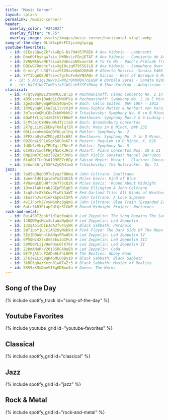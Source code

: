 ```yaml
---
title: "Music Corner"
layout: splash
permalink: /music-corner/
header:
  overlay_color: "#24292f"
  overlay_filter: "0.75"
  overlay_image: assets/images/music-corner/horizontal-vinyl.webp
song-of-the-day: 0Ll6Scp0rFC5jczmglpzgg
youtube-favorites:
  - id: 8IEezGQwgZk?si=BpG-Nz7HA957PBEb # Ana Vidovic - Lambrecht
  - id: Dne6Ofhykqw?si=_hWNhcLcFQnjETAT # Ana Vidovic - Concierto de Aranjuez, Capriccio Diabolico
  - id: 8VHNWAhvdNE?si=a5Z4EozoN9xuorkE # Yo-Yo Ma - Bach's Prélude from Cello Suite No. 2 in Alaska
  - id: DQCwG70mohc?si=XgI0ciqM795SG1LQ # Ana Vidovic - Somewhere Over The Rainbow
  - id: Q-vcnyI-LRQ?si=z91G9aveQmD2D6U0 # Alberto Mesirca -Sonata K466 by Domenico Scarlatti
  - id: YYYIbqWQ8U8?si=c7grhuFvAwVNXAWv # Siccas - Best of Baroque & Renaissance
  # - id: 5_AKc1q13Gw?si=WRZrQKMdQR7nEaSW # Borbàla Seres - Sonata K208 by Domenico ÷Scarlatti
  # - id: ha7d1Kh7TuM?si=51WSLcH5SSPiRhoq # Ihor Kordiuk - Adagissimo from Capriccio BWV 992
classical:
  - id: 47qtV9qmB13tNmMCGJBTZp # Rachmaninoff: Piano Concerto No. 2 in C Minor, Op. 18 & Rhapsody on a Theme of Paganini, Op. 43·Sergei Rachmaninoff
  - id: 4B5Gzemxj0Adg1LCMN9PVp # Rachmaninoff: Symphony No. 2 in E Minor, Op. 27
  - id: 2ge28dEPCwqWMdxS4Qpvbx # Bach: Cello Suites, BWV 1007 - 1012
  - id: 1RVQyGqKC1KWZgLIzvzXjM # Anne-Sophie Mutter & Herbert von Karajan: The Solo Concertos
  - id: 3mTueXoQMuC8kZcbKWkhb2 # Tchaikovsky: Symphony No. 6 in B Minor, Op. 74 "Pathétique"
  - id: 6QwMfYLtg44zGItVtYB8mP # Beethoven: Symphony Nos.5 & 6·Ludwig van Beethoven
  - id: 5jMYJmjUYMHvuWhJTjitaD # Bach: Brandenburg Concertos
  - id: 2X7gL1imSZKENyT6mlq7ZR # Bach: Mass in B Minor, BWV 232
  - id: 00LLexuhmbGvQ0fKLaclHq # Mahler: Symphony No. 2
  - id: 3PFXzb8ySwZMDjyD25c6Bt # Beethoven: Symphony No. 9 in D Minor, Op. 125 "Choral"
  - id: 09ZGdaL9F1eSqKS8U9sKFt # Mozart: Requiem in D Minor, K. 626
  - id: 1dObSzVbiy7PbTgttZNerP # Mahler: Symphony No. 5
  - id: 6CA92VxwdlPHgtNwCkJHcS # Mozart: Piano Concertos Nos. 20 & 21
  - id: 6Np2Nm763aXzl0Za3PJmRG # Bach Violin Sonatas: Manuel Barrueco
  - id: 6lu8QlTLnOsd199MZ7rHOy # Sabine Meyer: Mozart - Clarinet Concerto, Concerto Debussy, Fantasma Takemitsu
  - id: 54Awn36ryf55PkZyOR4iwQ # Tchaikovsky: The Nutcracker, Op. 71
jazz:
  - id: 7pU5qUNqbOMToIyqzF0Nmg # John Coltrane: Soultrane
  - id: 1weenld61qoidwYuZ1GESA # Miles Davis: Kind of Blue
  - id: 4VUawqEDCHHfrUe77ScQ2K # Miles Davis: 'Round About Midnight
  - id: 1OvmilWKtrabJGEpPRlgK5 # Duke Ellington & John Coltrane
  - id: 1cq8v5c8Y6KuvPtwPi3aWT # Red Garland Trio: All Kinds of Weather
  - id: 7Eoz7hJvaX1eFkbpQxC5PA # John Coltrane: A Love Supreme
  - id: 4vIJFprkZ7vyN6nhcBgQmG # John Coltrane: Blue Train (Expanded Edition)
  - id: 6uLc3AR3EtapSUlQz5lGWP # Round Midnight Project: Nocturnes
rock-and-metal:
  - id: 0ui4S0TZghkf1d1Wz0oWpk # Led Zeppelin: The Song Remains The Same
  - id: 1J8QW9qsMLx3staWaHpQmU # Led Zeppelin: Led Zeppelin
  - id: 132qAo1cDiEJdA3fv4xyNK # Black Sabbath: Paranoid
  - id: 2WT1pbYjLJciAR26yMebkH # Pink Floyd: The Dark Side Of The Moon
  - id: 5EyIDBAqhnlkAHqvPRwdbX # Led Zeppelin: Led Zeppelin IV
  - id: 6P5QHz4XtxOmS5EuiGIPut # Led Zeppelin: Led Zeppelin III
  - id: 58MQ0PLijVHePUonQlK76Y # Led Zeppelin: Led Zeppelin II
  - id: 228mANuRrV20jS5DCA0eER # Led Zeppelin: Coda
  - id: 0ETFjACtuP2ADo6LFhL6HN # The Beatles: Abbey Road
  - id: 2T6jeELx5BqH4GMLObBy10 # Black Sabbath: Black Sabbath
  - id: 3kBG6q0aXKxzn01wKTwZr5 # Black Sabbath: Master of Reality
  - id: 5RS9xkMuDmeVISqGDBmnSa # Queen: The Works
---
```


## Song of the Day

{% include spotify_track id="song-of-the-day" %}

## Youtube Favorites

{% include youtube_grid id="youtube-favorites" %}

## Classical

{% include spotify_grid id="classical" %}

## Jazz

{% include spotify_grid id="jazz" %}

## Rock & Metal

{% include spotify_grid id="rock-and-metal" %}
